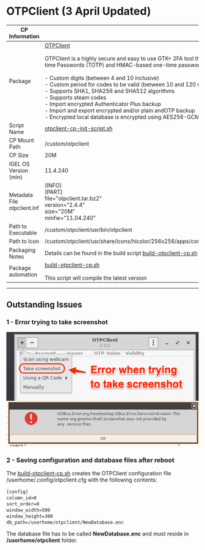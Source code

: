 # OTPClient (3 April Updated)

|  CP Information |            |
|-----------------|------------|
| Package | [OTPClient](https://github.com/paolostivanin/OTPClient/wiki/How-to-use-OTPClient)  <br /><br /> OTPClient is a highly secure and easy to use GTK+ 2FA tool that supports both time-based one-time Passwords (TOTP) and HMAC-based one-time passwords (HOTP). Other features include: <br /><br /> - Custom digits (between 4 and 10 inclusive) <br /> - Custom period for codes to be valid (between 10 and 120 seconds inclusive) <br /> - Supports SHA1, SHA256 and SHA512 algorithms <br /> - Supports steam codes <br /> - Import encrypted Authenticator Plus backup <br /> - Import and export encrypted and/or plain andOTP backup <br /> - Encrypted local database is encrypted using AES256-GCM |
| Script Name | [otpclient-cp-init-script.sh](otpclient-cp-init-script.sh) |
| CP Mount Path | /custom/otpclient |
| CP Size | 20M |
| IGEL OS Version (min) | 11.4.240 |
| Metadata File <br /> otpclient.inf | [INFO] <br /> [PART] <br /> file="otpclient.tar.bz2" <br /> version="2.4.4" <br /> size="20M" <br /> minfw="11.04.240" |
| Path to Executable | /custom/otpclient/usr/bin/otpclient |
| Path to Icon | /custom/otpclient/usr/share/icons/hicolor/256x256/apps/com.github.paolostivanin.OTPClient.png |
| Packaging Notes | Details can be found in the build script [build-otpclient-cp.sh](build-otpclient-cp.sh) |
| Package automation | [build-otpclient-cp.sh](build-otpclient-cp.sh) <br /><br /> This script will compile the latest version |

-----
## Outstanding Issues

### 1 - Error trying to take screenshot

![Error-Take-Screenshot](Error-Take-screenshot.png)
![GDBus.ErrorScreenshot](GDBus.ErrorScreenshot.png)

### 2 - Saving configuration and database files after reboot

The [build-otpclient-cp.sh](build-otpclient-cp.sh) creates the OTPClient configuration file /userhome/.config/otpclient.cfg with the following contents:

```{config file}
[config]
column_id=0
sort_order=0
window_width=500
window_height=300
db_path=/userhome/otpclient/NewDatabase.enc
  ```
The database file has to be called **NewDatabase.enc** and must reside in **/userhome/otpclient** folder.
